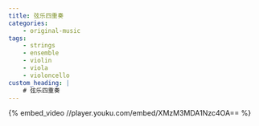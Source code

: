 ```yaml
---
title: 弦乐四重奏
categories:
    - original-music
tags:
    - strings
    - ensemble
    - violin
    - viola
    - violoncello
custom_heading: |
    # 弦乐四重奏
---
```

{% embed_video //player.youku.com/embed/XMzM3MDA1Nzc4OA== %}
